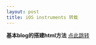 ```yaml
---
layout: post
title: iOS instruments 转载
---
```


<b>基本blog的搭建html方法</b>
<a href="http://hufeng825.github.com/2014/01/13/ios35/">点此跳转</a>